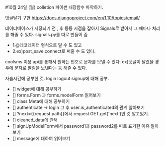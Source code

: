 #10월 24일 (월)
colletion 파이썬 내장함수 파악하기.

댓글달기 구현
https://docs.djangoproject.com/en/1.10/topics/email/

데이터베이스가 저장되기 전 , 후 등등 시점을 잡아서 Signals로 받아서
그 때마다 처리를 해줄 수 있다.
signals.py를 따로 만들어 줌

- 1.@데코레이터 형식으로 달 수 도 있고
- 2.ex)post_save.connect로 써줄 수 도 있다.

coolsms 이용
api를 통해서 원하는 번호로 문자를 보낼 수 있다.
ex)댓글이 달렸을 경우에 문자로 알림을 보낸다는 등 해줄 수 있다.


자습시간에 공부한 것.
login logout signup에 대해 공부.
- [] widget에 대해 공부하기
- [] forms.Form 과 forms.modelForm 읽어보기
- [] class Meta에 대해 공부하기
- [] authenticate -> login 그 후 user.is_authenticated의 관계 알아보기
- [] ?next={{request.path}}에서 request.GET.get('next')인 것 알고있기.
- [] cleaned_data에 관해
- [] signUpModelForm에서 password1과 password2를 따로 표기한 이유 알아보기
- [] message에 대하여 읽어보기
